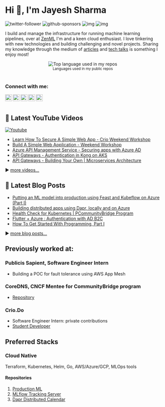 # Hi 👋, I'm Jayesh Sharma

![twitter-follower](https://img.shields.io/twitter/follow/wjayesh?style=social) ![github-sponsors](https://img.shields.io/github/sponsors/wjayesh?label=GitHub%20Sponsors&style=social) ![img](https://img.shields.io/youtube/channel/subscribers/UCDeVyD6ZB7K-xHQBUZ-UxCA?label=YouTube%20Subscribers&style=social) ![img](https://img.shields.io/youtube/channel/views/UCDeVyD6ZB7K-xHQBUZ-UxCA?label=Total%20views%20on%20my%20YouTube%20Channel&style=social)

<!-- p align="center" style="margin: -20px 0 30px">
  <a href="https://www.linkedin.com/in/wjayesh/" target="_blank" style='margin-right:10px'>
    <img align="center" src="https://cdn.jsdelivr.net/npm/simple-icons@3.0.1/icons/linkedin.svg" alt="linkedin" height="22px" width="22px" />
  </a>
<!--   &nbsp;&nbsp;
  <a href="https://twitter.com/WJayesh" target="_blank">
    <img align="center" src="https://cdn.jsdelivr.net/npm/simple-icons@3.0.1/icons/twitter.svg" alt="twitter" height="22px" width="22px" />
  </a> -->
<!--   &nbsp;&nbsp;
  <a href="mailto:wjayesh@outlook.com" target="_blank">
    <img align="center" src="https://cdn.jsdelivr.net/npm/simple-icons@3.0.1/icons/protonmail.svg" alt="email" height="22px" width="22px" />
  </a>
</p> -->

I build and manage the infrastructure for running machine learning pipelines, over at [ZenML](https://zenml.io) I'm and a keen cloud enthusiast. I love tinkering with new technologies and building challenging and novel projects.  Sharing my knowledge through the medium of [articles](https://medium.com/@wjayesh) and [tech talks](https://www.youtube.com/channel/UCDeVyD6ZB7K-xHQBUZ-UxCA) is something I enjoy most! 

<div align="center">
  <img width="" src="https://github-readme-stats.vercel.app/api/top-langs/?username=wjayesh&layout=compact&hide_title=1&card_width=300" alt="Top language used in my repos" />
  <br />
  <small>Languages used in my public repos</small>
  <br />
  <br />
</div>


### Connect with me:

[<img align="left" alt="YouTube" width="22px" src="https://raw.githubusercontent.com/n3wt0n/n3wt0n/master/assets/youtube.svg" />][youtube]
[<img align="left" alt="Twitter" width="22px" src="https://raw.githubusercontent.com/n3wt0n/n3wt0n/master/assets/twitter.svg" />][twitter]
[<img align="left" alt="LinkedIn" width="22px" src="https://raw.githubusercontent.com/n3wt0n/n3wt0n/master/assets/linkedin.svg" />][linkedin]
[<img align="left" alt="Instagram" width="22px" src="https://raw.githubusercontent.com/n3wt0n/n3wt0n/master/assets/instagram.png" />][instagram]
[<img align="left" alt="Medium" width="22px" src="https://cdn.jsdelivr.net/npm/simple-icons@3.0.1/icons/medium.svg" />][medium]


<br />
<br />

## 🎥 Latest YouTube Videos

<p align="left">
  <a href="https://www.youtube.com/channel/UCDeVyD6ZB7K-xHQBUZ-UxCA?sub_confirmation=1"><img alt="Youtube" title="Youtube" src="https://img.shields.io/badge/-Subscribe-red?style=for-the-badge&logo=youtube&logoColor=white"/></a>
</p>

<!-- YOUTUBE:START -->
- [Learn How To Secure A Simple Web App - Crio Weekend Workshop](https://www.youtube.com/watch?v=QqKr07thtAg)
- [Build A Simple Web Application - Weekend Workshop](https://www.youtube.com/watch?v=H9NH-o07g7I)
- [Azure API Management Service - Securing apps with Azure AD](https://www.youtube.com/watch?v=4rwMRL-DrUs)
- [API Gateways - Authentication in Kong on AKS](https://www.youtube.com/watch?v=4QxqU5Oeu6E)
- [API Gateways - Building Your Own | Microservices Architecture](https://www.youtube.com/watch?v=JGGx8QbvPrs)
<!-- YOUTUBE:END -->

▶ [more videos...][youtube]



## 📑 Latest Blog Posts

<!-- BLOG-POST-LIST:START -->
- [Putting an ML model into production using Feast and Kubeflow on Azure &lpar;Part I&rpar;](https://dev.to/wjayesh/putting-an-ml-model-into-production-using-feast-and-kubeflow-on-azure-part-i-3i33)
- [Building distributed apps using Dapr, locally and on Azure](https://medium.com/c-sharp-progarmming/building-distributed-apps-using-dapr-locally-and-on-azure-65316a2f259?source=rss-18ed07d706ef------2)
- [Health Check for Kubernetes | PCommunityBridge Program](https://wjayesh.medium.com/health-check-for-kubernetes-pcommunitybridge-program-55e8517ece98?source=rss-18ed07d706ef------2)
- [Flutter + Azure : Authentication with AD B2C](https://medium.com/flutter-community/flutter-azure-authentication-with-ad-b2c-8b76c81dd48e?source=rss-18ed07d706ef------2)
- [How To Get Started With Programming, Part I](https://wjayesh.medium.com/how-to-get-started-with-programming-part-i-5b4eae12d8e3?source=rss-18ed07d706ef------2)
<!-- BLOG-POST-LIST:END -->

▶ [more blog posts...][blog]



## Previously worked at:

### Publicis Sapient, Software Engineer Intern
* Building a POC for fault tolerance using AWS App Mesh
### CoreDNS, CNCF Mentee for CommunityBridge program
* [Repository](https://github.com/wjayesh/coredns-healthcheck/tree/main/pkg)
### Crio.Do
* Software Engineer Intern: private contributions
* [Student Developer](https://github.com/wjayesh/csod-2019-wjayesh)

## Preferred Stacks
### Cloud Native
Terraform, Kubernetes, Helm, Go, AWS/Azure/GCP, MLOps tools
#### Repositories
1. [Production ML](https://github.com/wjayesh/production_ml)
2. [MLflow Tracking Server](https://github.com/wjayesh/mlflow-tracking-server)
3. [Dapr Distributed Calendar](https://github.com/wjayesh/dapr-distributed-calendar)

[blog]: https://wjayesh.medium.com
[twitter]: https://twitter.com/wjayesh
[youtube]: https://www.youtube.com/channel/UCDeVyD6ZB7K-xHQBUZ-UxCA
[linkedin]: https://linkedin.com/in/wjayesh
[instagram]: https://www.instagram.com/wjayesh_
[medium]: https://wjayesh.medium.com/


